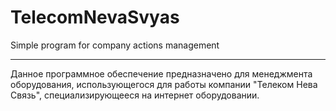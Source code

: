 # TelecomNevaSvyas
Simple program for company actions management

---

Данное программное обеспечение предназначено для менеджмента оборудования, использующегося для работы компании "Телеком Нева Связь", 
специализирующееся на интернет оборудовании.
